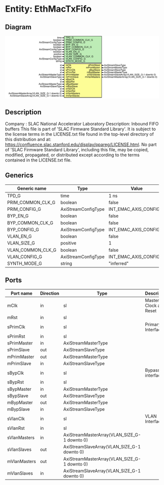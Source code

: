 # Entity: EthMacTxFifo

## Diagram

![Diagram](EthMacTxFifo.svg "Diagram")
## Description

Company    : SLAC National Accelerator Laboratory
Description: Inbound FIFO buffers
This file is part of 'SLAC Firmware Standard Library'.
It is subject to the license terms in the LICENSE.txt file found in the
top-level directory of this distribution and at:
   https://confluence.slac.stanford.edu/display/ppareg/LICENSE.html.
No part of 'SLAC Firmware Standard Library', including this file,
may be copied, modified, propagated, or distributed except according to
the terms contained in the LICENSE.txt file.
## Generics

| Generic name      | Type                | Value                  | Description |
| ----------------- | ------------------- | ---------------------- | ----------- |
| TPD_G             | time                | 1 ns                   |             |
| PRIM_COMMON_CLK_G | boolean             | false                  |             |
| PRIM_CONFIG_G     | AxiStreamConfigType | INT_EMAC_AXIS_CONFIG_C |             |
| BYP_EN_G          | boolean             | false                  |             |
| BYP_COMMON_CLK_G  | boolean             | false                  |             |
| BYP_CONFIG_G      | AxiStreamConfigType | INT_EMAC_AXIS_CONFIG_C |             |
| VLAN_EN_G         | boolean             | false                  |             |
| VLAN_SIZE_G       | positive            | 1                      |             |
| VLAN_COMMON_CLK_G | boolean             | false                  |             |
| VLAN_CONFIG_G     | AxiStreamConfigType | INT_EMAC_AXIS_CONFIG_C |             |
| SYNTH_MODE_G      | string              | "inferred"             |             |
## Ports

| Port name    | Direction | Type                                         | Description            |
| ------------ | --------- | -------------------------------------------- | ---------------------- |
| mClk         | in        | sl                                           | Master Clock and Reset |
| mRst         | in        | sl                                           |                        |
| sPrimClk     | in        | sl                                           | Primary Interface      |
| sPrimRst     | in        | sl                                           |                        |
| sPrimMaster  | in        | AxiStreamMasterType                          |                        |
| sPrimSlave   | out       | AxiStreamSlaveType                           |                        |
| mPrimMaster  | out       | AxiStreamMasterType                          |                        |
| mPrimSlave   | in        | AxiStreamSlaveType                           |                        |
| sBypClk      | in        | sl                                           | Bypass interface       |
| sBypRst      | in        | sl                                           |                        |
| sBypMaster   | in        | AxiStreamMasterType                          |                        |
| sBypSlave    | out       | AxiStreamSlaveType                           |                        |
| mBypMaster   | out       | AxiStreamMasterType                          |                        |
| mBypSlave    | in        | AxiStreamSlaveType                           |                        |
| sVlanClk     | in        | sl                                           | VLAN Interfaces        |
| sVlanRst     | in        | sl                                           |                        |
| sVlanMasters | in        | AxiStreamMasterArray(VLAN_SIZE_G-1 downto 0) |                        |
| sVlanSlaves  | out       | AxiStreamSlaveArray(VLAN_SIZE_G-1 downto 0)  |                        |
| mVlanMasters | out       | AxiStreamMasterArray(VLAN_SIZE_G-1 downto 0) |                        |
| mVlanSlaves  | in        | AxiStreamSlaveArray(VLAN_SIZE_G-1 downto 0)  |                        |
